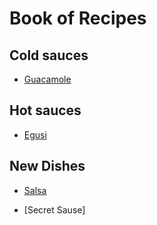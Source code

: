 # Book of Recipes

## Cold sauces
* [Guacamole](guacamole.md)

## Hot sauces
* [Egusi](Egusi.md)


## New Dishes
* [Salsa](salsa.md)

* [Secret Sause]